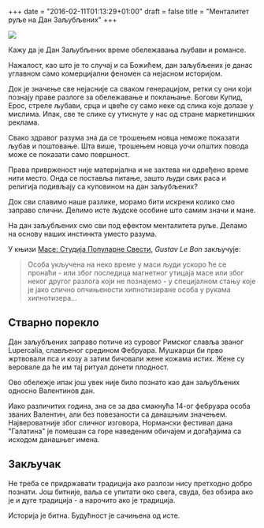 +++
date = "2016-02-11T01:13:29+01:00"
draft = false
title = "Менталитет руље на Дан Заљубљених"
+++

<p class="illustration"><img src="/assets/img/angel-930897_640.jpg"/></p>

Кажу да је Дан Заљубљених време обележавања љубави и романсе.

Нажалост, као што је то случај и са Божићем, дан заљубљених је данас углавном само комерцијални феномен са нејасном историјом.

Док је значење све нејасније са сваком генерацијом, ретки су они који познају праве разлоге за обележавање и поклањање. Богови Купид, Ерос, стреле љубави, срца и цвеће су само неке од слика које долазе у мислима. Ипак, све те слике су утиснуте у нас од стране маркетиншких реклама.

Свако здравог разума зна да се трошењем новца неможе показати љубав и поштовање. Шта више, трошењем новца уочи општих повода може се показати само површност.

Права приврженост није материјална и не захтева ни одређено време нити место. Онда се поставља питање, зашто људи свих раса и религија подивљају са куповином на дан заљубљених?

Док сви славимо наше разлике, морамо бити искрени колико смо заправо слични. Делимо исте људске особине што самим значи и мане.

На дан заљубљених смо сви под ефектом менталитета руље. Деламо на основу наших инстинкта уместо разума.

У књизи [Масе: Студија Популарне Свести](http://www.amazon.com/Crowd-Study-Popular-Mind/dp/1502303264/ref=tmm_pap_swatch_0?_encoding=UTF8&qid=1455227593&sr=8-1), *Gustav Le Bon* закључује:

> Особа укључена на неко време у маси људи ускоро ће се пронаћи - или због последица магнетног утицаја масе или због неког другог разлога који не познајемо - у специјалном стању које је јако слично опчињености хипнотизиране особа у рукама хипнотизера...

## Стварно порекло

Дан заљубљених заправо потиче из суровог Римског славља званог Lupercalia, слављеног средином Фебруара. Мушкарци би прво жртвовали пса и козу а затим бичовали жене кожама истих. Жене су веровале да ће им тај ритуал донети плодност.

Ово обележје ипак још увек није било познато као дан заљубљених односно Валентинов дан.

Иако различитих година, зна се за два смакнућа 14-ог фебруара особа званих Валентин, али без повезаности са данашњим значењем. Највероватније због сличног изговора, Нормански фестивал дана "Галатина" је помешан са горе наведеним обичајем и догађајима са исходом данашњег имена.

## Закључак

Не треба се придржавати традиција ако разлози нису претходно добро познати. Још битније, ваља се упитати око свега, свуда, без обзира ако је и дуге традиција - а нарочито ако је традиција.

Историја је битна. Будућност је сачињена од исте.